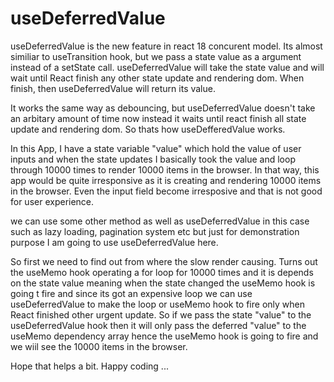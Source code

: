 # useDeferredValue

useDeferredValue is the new feature in react 18 concurent model. Its almost similiar to useTransition hook, but we pass a state value as a argument instead of a setState call. useDeferredValue will take the state value and will wait until React finish any other state update and rendering dom. When finish, then useDeferredValue will return its value.

It works the same way as debouncing, but useDeferredValue doesn't take an arbitary amount of time now instead it waits until react finish all state update and rendering dom. So thats how useDefferedValue works.

In this App, I have a state variable "value" which hold the value of user inputs and when the state updates I basically took the value and loop through 10000 times to render 10000 items in the browser. In that way, this app would be quite irresponsive as it is creating and rendering 10000 items in the browser. Even the input field become irresposive and that is not good for user experience.

we can use some other method as well as useDeferredValue in this case such as lazy loading, pagination system etc but just for demonstration purpose I am going to use useDeferredValue here.

So first we need to find out from where the slow render causing. Turns out the useMemo hook operating a for loop for 10000 times and it is depends on the state value meaning when the state changed the useMemo hook is going t fire and since its got an expensive loop we can use useDeferredValue to make the loop or useMemo hook to fire only when React finished other urgent update. So if we pass the state "value" to the useDeferredValue hook then it will only pass the deferred "value" to the useMemo dependency array hence the useMemo hook is going to fire and we wiil see the 10000 items in the browser.

Hope that helps a bit.
Happy coding ...